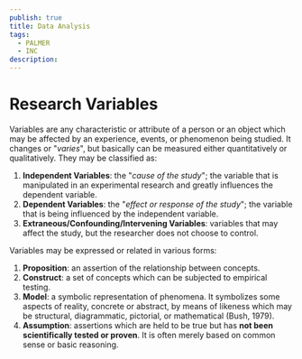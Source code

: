 ```yaml
---
publish: true
title: Data Analysis
tags:
  - PALMER
  - INC
description: 
---
```

# Research Variables
Variables are any characteristic or attribute of a person or an object which may be affected by an experience, events, or phenomenon being studied. It changes or "*varies*", but basically can be measured either quantitatively or qualitatively. They may be classified as:
1. **Independent Variables**: the "*cause of the study*"; the variable that is manipulated in an experimental research and greatly influences the dependent variable.
2. **Dependent Variables**: the "*effect or response of the study*"; the variable that is being influenced by the independent variable.
3. **Extraneous/Confounding/Intervening Variables**: variables that may affect the study, but the researcher does not choose to control.

Variables may be expressed or related in various forms:
1. **Proposition**: an assertion of the relationship between concepts.
2. **Construct**: a set of concepts which can be subjected to empirical testing.
3. **Model**: a symbolic representation of phenomena. It symbolizes some aspects of reality, concrete or abstract, by means of likeness which may be structural, diagrammatic, pictorial, or mathematical (Bush, 1979).
4. **Assumption**: assertions which are held to be true but has **not been scientifically tested or proven**. It is often merely based on common sense or basic reasoning.
